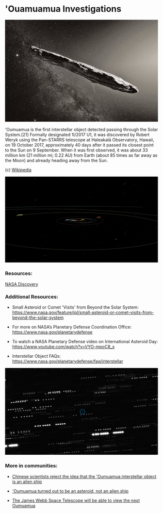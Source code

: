 # 'Ouamuamua Investigations

![alt text](./img/ouamuamua.png)

'Oumuamua is the first interstellar object detected passing through the Solar System.[21] Formally designated 1I/2017 U1, it was discovered by Robert Weryk using the Pan-STARRS telescope at Haleakalā Observatory, Hawaii, on 19 October 2017, approximately 40 days after it passed its closest point to the Sun on 9 September. When it was first observed, it was about 33 million km (21 million mi; 0.22 AU) from Earth (about 85 times as far away as the Moon) and already heading away from the Sun.

(c) [Wikipedia](https://en.wikipedia.org/wiki/%CA%BBOumuamua)

![alt text](./img/comet20171025-16.gif)

### Resources:

[NASA Discovery](https://solarsystem.nasa.gov/asteroids-comets-and-meteors/comets/oumuamua/in-depth/)

### Additional Resources:

- Small Asteroid or Comet 'Visits' from Beyond the Solar System:
https://www.nasa.gov/feature/jpl/small-asteroid-or-comet-visits-from-beyond-the-solar-system


- For more on NASA’s Planetary Defense Coordination Office:
https://www.nasa.gov/planetarydefense


- To watch a NASA Planetary Defense video on International Asteroid Day:
https://www.youtube.com/watch?v=VYO-mpoC8_s


- Interstellar Object FAQs:
https://www.nasa.gov/planetarydefense/faq/interstellar

![alt text](./img/eso1737b.jpg)

### More in communities:

- [Chinese scientists reject the idea that the 'Oumuamua interstellar object is an alien ship](https://naked-science.ru/community/499058)


- ['Oumuamua turned out to be an asteroid, not an alien ship](https://naked-science.ru/article/astronomy/not-alien-asteroid)


- [The James Webb Space Telescope will be able to view the next Oumuamua](https://naked-science.ru/community/403916)
